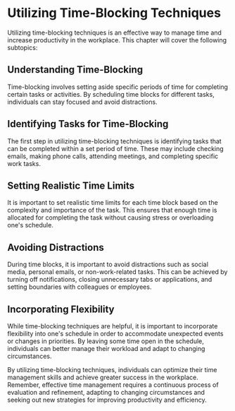 # Utilizing Time-Blocking Techniques

Utilizing time-blocking techniques is an effective way to manage time and increase productivity in the workplace. This chapter will cover the following subtopics:

Understanding Time-Blocking
---------------------------

Time-blocking involves setting aside specific periods of time for completing certain tasks or activities. By scheduling time blocks for different tasks, individuals can stay focused and avoid distractions.

Identifying Tasks for Time-Blocking
-----------------------------------

The first step in utilizing time-blocking techniques is identifying tasks that can be completed within a set period of time. These may include checking emails, making phone calls, attending meetings, and completing specific work tasks.

Setting Realistic Time Limits
-----------------------------

It is important to set realistic time limits for each time block based on the complexity and importance of the task. This ensures that enough time is allocated for completing the task without causing stress or overloading one's schedule.

Avoiding Distractions
---------------------

During time blocks, it is important to avoid distractions such as social media, personal emails, or non-work-related tasks. This can be achieved by turning off notifications, closing unnecessary tabs or applications, and setting boundaries with colleagues or employees.

Incorporating Flexibility
-------------------------

While time-blocking techniques are helpful, it is important to incorporate flexibility into one's schedule in order to accommodate unexpected events or changes in priorities. By leaving some time open in the schedule, individuals can better manage their workload and adapt to changing circumstances.

By utilizing time-blocking techniques, individuals can optimize their time management skills and achieve greater success in the workplace. Remember, effective time management requires a continuous process of evaluation and refinement, adapting to changing circumstances and seeking out new strategies for improving productivity and efficiency.
